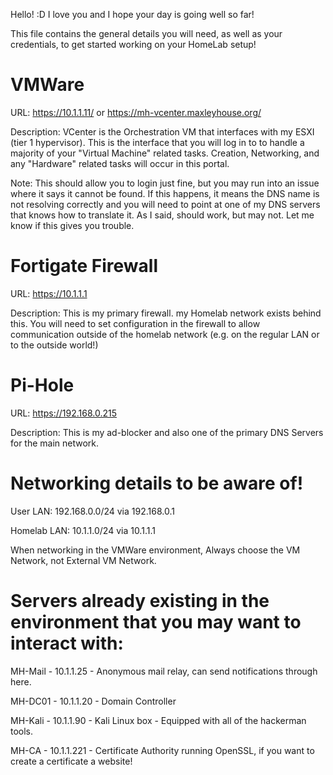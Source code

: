 Hello! 
 :D
I love you and I hope your day is going well so far!

This file contains the general details you will need, as well as your credentials, to get started working on your HomeLab setup!

# VMWare #

URL: https://10.1.1.11/ or https://mh-vcenter.maxleyhouse.org/

Description: VCenter is the Orchestration VM that interfaces with my ESXI (tier 1 hypervisor). This is the interface that you will log in to to handle a majority of your "Virtual Machine" related tasks. Creation, Networking, and any "Hardware" related tasks will occur in this portal.

Note: This should allow you to login just fine, but you may run into an issue where it says it cannot be found. If this happens, it means the DNS name is not resolving correctly and you will need to point at one of my DNS servers that knows how to translate it. As I said, should work, but may not. Let me know if this gives you trouble.

# Fortigate Firewall #

URL: https://10.1.1.1

Description: This is my primary firewall. my Homelab network exists behind this. You will need to set configuration in the firewall to allow communication outside of the homelab network (e.g. on the regular LAN or to the outside world!)

# Pi-Hole #

URL: https://192.168.0.215

Description: This is my ad-blocker and also one of the primary DNS Servers for the main network.


# Networking details to be aware of! #

User LAN: 192.168.0.0/24 via 192.168.0.1

Homelab LAN: 10.1.1.0/24 via 10.1.1.1

When networking in the VMWare environment, Always choose the VM Network, not External VM Network. 

# Servers already existing in the environment that you may want to interact with: #

MH-Mail - 10.1.1.25 - Anonymous mail relay, can send notifications through here.

MH-DC01 - 10.1.1.20 - Domain Controller

MH-Kali - 10.1.1.90 - Kali Linux box - Equipped with all of the hackerman tools.

MH-CA - 10.1.1.221 - Certificate Authority running OpenSSL, if you want to create a certificate a website!


